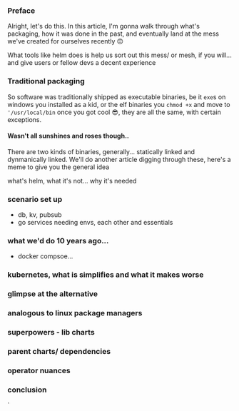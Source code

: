 ### Preface
Alright, let's do this. In this article, I'm gonna walk through what's packaging, how it was done in the past, and eventually land at the mess we've created for ourselves recently 🙃 

What tools like helm does is help us sort out this mess/ or mesh, if you will... and give users or fellow devs a decent experience

### Traditional packaging

So software was traditionally shipped as executable binaries, be it `exe`s on windows you installed as a kid, or the elf binaries you `chmod +x` and move to `'/usr/local/bin` once you got cool 😎, they are all the same, with certain exceptions. 

#### Wasn't all sunshines and roses though..

There are two kinds of binaries, generally... statically linked and dynmanically linked. We'll do another article digging through these, here's a meme to give you the general idea





what's helm, what it's not... why it's needed

### scenario set up
- db, kv, pubsub
- go services needing envs, each other and essentials

### what we'd do 10 years ago...
- docker compsoe...

### kubernetes, what is simplifies and what it makes worse

### glimpse at the alternative

### analogous to linux package managers

### superpowers - lib charts

### parent charts/ dependencies

### operator nuances

### conclusion

`
